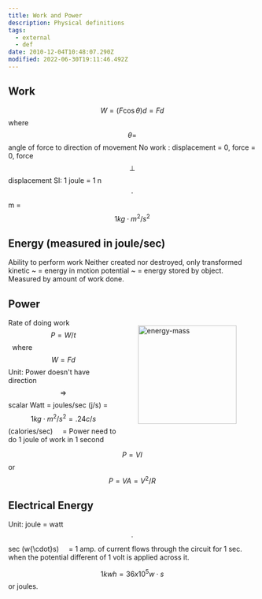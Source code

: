 ```yaml
---
title: Work and Power
description: Physical definitions
tags:
  - external
  - def
date: 2010-12-04T10:48:07.290Z
modified: 2022-06-30T19:11:46.492Z
---
```


## Work

$$ W = (F \cos\theta)d = Fd $$
where $$ \theta = $$ angle of force to direction of movement
No work : displacement = 0, force = 0, force $$ \perp $$ displacement
SI: 1 joule = 1 n$$ \cdot $$m = $$ 1 kg \cdot m^2/s^2 $$

## Energy (measured in joule/sec)

Ability to perform work
Neither created nor destroyed, only transformed
kinetic ~ = energy in motion
potential ~ = energy stored by object.
Measured by amount of work done.

## Power

<figure style="float:right">
<img src="/posts/img/work_power1.svg" alt="energy-mass" width="200">
</figure>

Rate of doing work $$ P = W/t $$ &nbsp; where $$W = Fd $$
Unit: Power doesn't have direction $$ \Rightarrow $$ scalar
Watt = joules/sec (j/s) = $$ 1 kg \cdot m^2/s^2 = .24 c/s $$ (calories/sec)
&nbsp;&nbsp;&nbsp; = Power need to do 1 joule of work in 1 second

$$ P = VI $$ or $$ P = VA = V^2/R $$

## Electrical Energy

Unit: joule = watt$$\cdot$$sec (w{\cdot}s)
&nbsp;&nbsp;&nbsp; = 1 amp. of current flows through the circuit for 1 sec. when the potential different of 1 volt is applied across it.

$$ 1 kwh = 36 x 10^5 w{\cdot}s$$ or joules.
